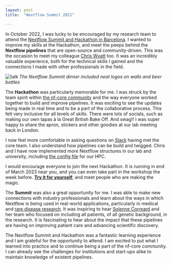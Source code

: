 ```yaml
---
layout: post
title:  "Nextflow Summit 2022"

---
```


In October 2022, I was lucky to be encouraged by my research team to attend the [Nextflow Summit and Hackathon in Barcelona](https://nf-co.re/events/2022/hackathon-october-2022). I wanted to improve my skills at the Hackathon, and meet the peeps behind the **Nextflow pipelines** that are open-source and community-driven. This was the occasion to meet my colleague [Chris Wyatt](https://twitter.com/wyatt1chris) too. It was an incredibly valuable experience, both for the technical skills I gained and the connections I made with other professionals in the field.

![talk](/assets/2022-10-Nextflow.jpg)
_The Nextflow Summit dinner included neat logos on walls and beer bottles_

The **Hackathon** was particularly memorable for me. I was struck by the team spirit within [the nf-core community](https://nf-co.re/community) and the way everyone worked together to build and improve pipelines. It was exciting to see the updates being made in real time and to be a part of the collaborative process. This felt very inclusive for all levels of skills. There were lots of socials, such as making our own tapas à la Great British Bake Off. And swag!! I was super happy to share the apron, stickers and other goodies at our lab meeting back in London.

I now feel more comfortable in asking questions on [Slack](https://nf-co.re/join/slack) having met the core team. I also understand how pipelines can be build and twigged. Chris and I have now implemented more Nextflow structures in our lab and university, including [the config file](https://github.com/nf-core/configs/blob/master/conf/ucl_myriad.config) for our HPC. 

I would encourage everyone to join the next Hackathon. It is running in end of March 2023 near you, and you can even take part in the workshop the week before. **[Try it for yourself](https://nf-co.re/events/2023/hackathon-march-2023)**; and meet people who are making the magic.

The **Summit** was also a great opportunity for me. I was able to make new connections with industry professionals and learn about the ways in which Nextflow is being used in real-world applications, particularly in medical and [rare disease research](https://nf-co.re/raredisease). It was inspiring to hear [Solenne Correard](https://youtu.be/2g2sTMo0J1A) and her team who focused on including all patients, of all genetic background, in the research. It is fascinating to hear about the impact that these pipelines are having on improving patient care and advancing scientific discovery.

The Nextflow Summit and Hackathon was a fantastic learning experience and I am grateful for the opportunity to attend. I am excited to put what I learned into practice and to continue being a part of the nf-core community. I can already see the challenges for institutions and start-ups alike to maintain knowledge of existent pipelines.

